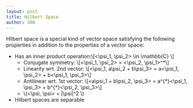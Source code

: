 ```yaml
---
layout: post
title: Hilbert Space
author: 308
---
```


Hilbert space is a special kind of vector space satisfying the following properties in addition to the properties of a vector space:

* Has an inner product operation:\\[<\psi_1, \psi_2> \in \mathbb{C} \\]
    * Conjugate symmetry: \\[<\psi_1, \psi_2> = <\psi_2, \psi_1>^*\\]
    * Linearity wrt. 2nd vector: \\[<\psi_1, a\psi_2 + b\psi_3> = a<\psi_1, \psi_2> + b<\psi_1, \psi_3>\\]
    * Antilinear wrt. 1st vector: \\[<a\psi_1 + b\psi_2, \psi_3> = a^{\*}<\psi_1, \psi_3> + b^{\*}<\psi_2, \psi_3>\\]
    * \\(<\psi, \psi> = |\psi|^2 \\)
* Hilbert spaces are separable